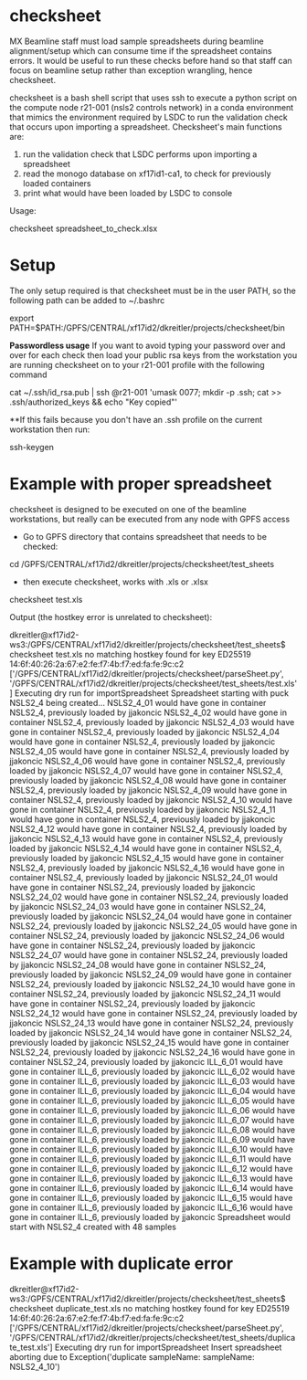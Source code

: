 # checksheet

MX Beamline staff must load sample spreadsheets during beamline alignment/setup which can consume time if the spreadsheet contains errors. It would be useful to run these checks before hand so that staff can focus on beamline setup rather than exception wrangling, hence checksheet.

checksheet is a bash shell script that uses ssh to execute a python script on the compute node r21-001 (nsls2 controls network) in a conda environment that mimics the environment required by LSDC to run the validation check that occurs upon importing a spreadsheet. Checksheet's main functions are:

1) run the validation check that LSDC performs upon importing a spreadsheet
2) read the monogo database on xf17id1-ca1, to check for previously loaded containers
3) print what would have been loaded by LSDC to console


Usage:

checksheet spreadsheet_to_check.xlsx


# Setup

The only setup required is that checksheet must be in the user PATH, so the following path can be added to ~/.bashrc

export PATH=$PATH:/GPFS/CENTRAL/xf17id2/dkreitler/projects/checksheet/bin

**Passwordless usage**
If you want to avoid typing your password over and over for each check then load your public rsa keys from the workstation you are running checksheet on to your r21-001 profile with the following command

cat ~/.ssh/id_rsa.pub | ssh <user>@r21-001 'umask 0077; mkdir -p .ssh; cat >> .ssh/authorized_keys && echo "Key copied"'

**If this fails because you don't have an .ssh profile on the current workstation then run:

ssh-keygen

# Example with proper spreadsheet

checksheet is designed to be executed on one of the beamline workstations, but really can be executed from any node with GPFS access

* Go to GPFS directory that contains spreadsheet that needs to be checked:

cd /GPFS/CENTRAL/xf17id2/dkreitler/projects/checksheet/test_sheets

* then execute checksheet, works with .xls or .xlsx

checksheet test.xls

Output (the hostkey error is unrelated to checksheet):

dkreitler@xf17id2-ws3:/GPFS/CENTRAL/xf17id2/dkreitler/projects/checksheet/test_sheets$ checksheet test.xls
no matching hostkey found for key ED25519 14:6f:40:26:2a:67:e2:fe:f7:4b:f7:ed:fa:fe:9c:c2
['/GPFS/CENTRAL/xf17id2/dkreitler/projects/checksheet/parseSheet.py', '/GPFS/CENTRAL/xf17id2/dkreitler/projects/checksheet/test_sheets/test.xls']
Executing dry run for importSpreadsheet
Spreadsheet starting with puck NSLS2_4 being created...
NSLS2_4_01 would have gone in container NSLS2_4, previously loaded by jjakoncic
NSLS2_4_02 would have gone in container NSLS2_4, previously loaded by jjakoncic
NSLS2_4_03 would have gone in container NSLS2_4, previously loaded by jjakoncic
NSLS2_4_04 would have gone in container NSLS2_4, previously loaded by jjakoncic
NSLS2_4_05 would have gone in container NSLS2_4, previously loaded by jjakoncic
NSLS2_4_06 would have gone in container NSLS2_4, previously loaded by jjakoncic
NSLS2_4_07 would have gone in container NSLS2_4, previously loaded by jjakoncic
NSLS2_4_08 would have gone in container NSLS2_4, previously loaded by jjakoncic
NSLS2_4_09 would have gone in container NSLS2_4, previously loaded by jjakoncic
NSLS2_4_10 would have gone in container NSLS2_4, previously loaded by jjakoncic
NSLS2_4_11 would have gone in container NSLS2_4, previously loaded by jjakoncic
NSLS2_4_12 would have gone in container NSLS2_4, previously loaded by jjakoncic
NSLS2_4_13 would have gone in container NSLS2_4, previously loaded by jjakoncic
NSLS2_4_14 would have gone in container NSLS2_4, previously loaded by jjakoncic
NSLS2_4_15 would have gone in container NSLS2_4, previously loaded by jjakoncic
NSLS2_4_16 would have gone in container NSLS2_4, previously loaded by jjakoncic
NSLS2_24_01 would have gone in container NSLS2_24, previously loaded by jjakoncic
NSLS2_24_02 would have gone in container NSLS2_24, previously loaded by jjakoncic
NSLS2_24_03 would have gone in container NSLS2_24, previously loaded by jjakoncic
NSLS2_24_04 would have gone in container NSLS2_24, previously loaded by jjakoncic
NSLS2_24_05 would have gone in container NSLS2_24, previously loaded by jjakoncic
NSLS2_24_06 would have gone in container NSLS2_24, previously loaded by jjakoncic
NSLS2_24_07 would have gone in container NSLS2_24, previously loaded by jjakoncic
NSLS2_24_08 would have gone in container NSLS2_24, previously loaded by jjakoncic
NSLS2_24_09 would have gone in container NSLS2_24, previously loaded by jjakoncic
NSLS2_24_10 would have gone in container NSLS2_24, previously loaded by jjakoncic
NSLS2_24_11 would have gone in container NSLS2_24, previously loaded by jjakoncic
NSLS2_24_12 would have gone in container NSLS2_24, previously loaded by jjakoncic
NSLS2_24_13 would have gone in container NSLS2_24, previously loaded by jjakoncic
NSLS2_24_14 would have gone in container NSLS2_24, previously loaded by jjakoncic
NSLS2_24_15 would have gone in container NSLS2_24, previously loaded by jjakoncic
NSLS2_24_16 would have gone in container NSLS2_24, previously loaded by jjakoncic
ILL_6_01 would have gone in container ILL_6, previously loaded by jjakoncic
ILL_6_02 would have gone in container ILL_6, previously loaded by jjakoncic
ILL_6_03 would have gone in container ILL_6, previously loaded by jjakoncic
ILL_6_04 would have gone in container ILL_6, previously loaded by jjakoncic
ILL_6_05 would have gone in container ILL_6, previously loaded by jjakoncic
ILL_6_06 would have gone in container ILL_6, previously loaded by jjakoncic
ILL_6_07 would have gone in container ILL_6, previously loaded by jjakoncic
ILL_6_08 would have gone in container ILL_6, previously loaded by jjakoncic
ILL_6_09 would have gone in container ILL_6, previously loaded by jjakoncic
ILL_6_10 would have gone in container ILL_6, previously loaded by jjakoncic
ILL_6_11 would have gone in container ILL_6, previously loaded by jjakoncic
ILL_6_12 would have gone in container ILL_6, previously loaded by jjakoncic
ILL_6_13 would have gone in container ILL_6, previously loaded by jjakoncic
ILL_6_14 would have gone in container ILL_6, previously loaded by jjakoncic
ILL_6_15 would have gone in container ILL_6, previously loaded by jjakoncic
ILL_6_16 would have gone in container ILL_6, previously loaded by jjakoncic
Spreadsheet would start with NSLS2_4 created with 48 samples

# Example with duplicate error

dkreitler@xf17id2-ws3:/GPFS/CENTRAL/xf17id2/dkreitler/projects/checksheet/test_sheets$ checksheet duplicate_test.xls
no matching hostkey found for key ED25519 14:6f:40:26:2a:67:e2:fe:f7:4b:f7:ed:fa:fe:9c:c2
['/GPFS/CENTRAL/xf17id2/dkreitler/projects/checksheet/parseSheet.py', '/GPFS/CENTRAL/xf17id2/dkreitler/projects/checksheet/test_sheets/duplicate_test.xls']
Executing dry run for importSpreadsheet
Insert spreadsheet aborting due to Exception('duplicate sampleName: sampleName: NSLS2_4_10')
